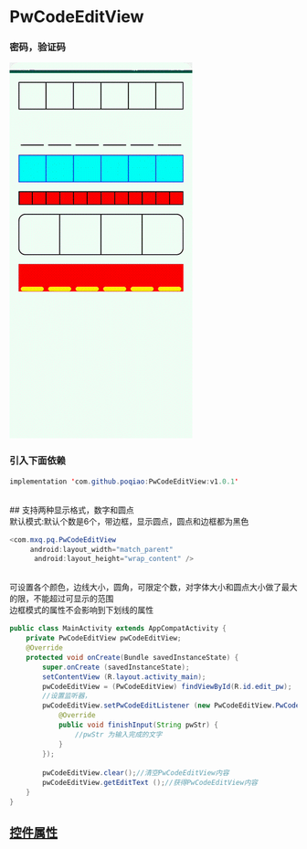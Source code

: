 # PwCodeEditView
### 密码，验证码
![image](https://github.com/poqiao/PwCodeEditView/blob/master/app/src/main/assets/sssssss3.gif)<br>
### 引入下面依赖</br>
```Java
implementation 'com.github.poqiao:PwCodeEditView:v1.0.1'
```
<br>## 支持两种显示格式，数字和圆点</br>
默认模式:默认个数是6个，带边框，显示圆点，圆点和边框都为黑色
```Java
<com.mxq.pq.PwCodeEditView
     android:layout_width="match_parent"
      android:layout_height="wrap_content" />
```
<br>可设置各个颜色，边线大小，圆角，可限定个数，对字体大小和圆点大小做了最大的限，不能超过可显示的范围</br>
边框模式的属性不会影响到下划线的属性

```java
public class MainActivity extends AppCompatActivity {
    private PwCodeEditView pwCodeEditView;
    @Override
    protected void onCreate(Bundle savedInstanceState) {
        super.onCreate (savedInstanceState);
        setContentView (R.layout.activity_main);
        pwCodeEditView = (PwCodeEditView) findViewById(R.id.edit_pw);
        //设置监听器，
        pwCodeEditView.setPwCodeEditListener (new PwCodeEditView.PwCodeEditListener () {
            @Override
            public void finishInput(String pwStr) {
                //pwStr 为输入完成的文字
            }
        });

        pwCodeEditView.clear();//清空PwCodeEditView内容
        pwCodeEditView.getEditText ();//获得PwCodeEditView内容
    }
}
```
## [控件属性](https://github.com/poqiao/PwCodeEditView/blob/master/pw_code_editview/src/main/res/values/attrs.xml)

   
